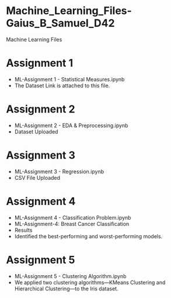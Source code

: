 # Machine_Learning_Files-Gaius_B_Samuel_D42
Machine Learning Files

# Assignment 1
- ML-Assignment 1 - Statistical Measures.ipynb
- The Dataset Link is attached to this file.

# Assignment 2
- ML-Assignment 2 - EDA & Preprocessing.ipynb
- Dataset Uploaded

# Assignment 3
- ML-Assignment 3 - Regression.ipynb
- CSV File Uploaded

# Assignment 4
-  ML-Assignment 4 - Classification Problem.ipynb
-  ML-Assignment-4: Breast Cancer Classification
- Results
- Identified the best-performing and worst-performing models.

# Assignment 5
- ML-Assignment 5 - Clustering Algorithm.ipynb
- We applied two clustering algorithms—KMeans Clustering and Hierarchical Clustering—to the Iris dataset.
